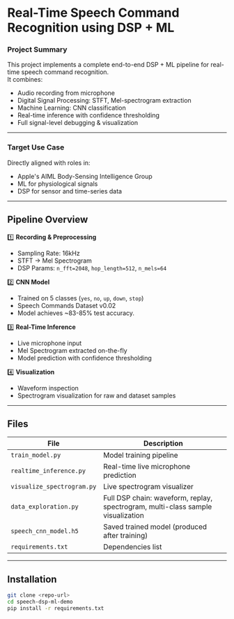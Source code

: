 # Real-Time Speech Command Recognition using DSP + ML

###  Project Summary

This project implements a complete end-to-end DSP + ML pipeline for real-time speech command recognition.  
It combines:

- Audio recording from microphone
- Digital Signal Processing: STFT, Mel-spectrogram extraction
- Machine Learning: CNN classification
- Real-time inference with confidence thresholding
- Full signal-level debugging & visualization

---

### Target Use Case

Directly aligned with roles in:

- Apple's AIML Body-Sensing Intelligence Group
- ML for physiological signals
- DSP for sensor and time-series data

---

## Pipeline Overview

1️⃣ **Recording & Preprocessing**

- Sampling Rate: 16kHz  
- STFT → Mel Spectrogram  
- DSP Params: `n_fft=2048`, `hop_length=512`, `n_mels=64`

2️⃣ **CNN Model**

- Trained on 5 classes (`yes`, `no`, `up`, `down`, `stop`)  
- Speech Commands Dataset v0.02  
- Model achieves ~83-85% test accuracy.

3️⃣ **Real-Time Inference**

- Live microphone input
- Mel Spectrogram extracted on-the-fly
- Model prediction with confidence thresholding

4️⃣ **Visualization**

- Waveform inspection
- Spectrogram visualization for raw and dataset samples

---

## Files

| File | Description |
| ---- | ----------- |
| `train_model.py` | Model training pipeline |
| `realtime_inference.py` | Real-time live microphone prediction |
| `visualize_spectrogram.py` | Live spectrogram visualizer |
| `data_exploration.py` | Full DSP chain: waveform, replay, spectrogram, multi-class sample visualization |
| `speech_cnn_model.h5` | Saved trained model (produced after training) |
| `requirements.txt` | Dependencies list |

---

##  Installation

```bash
git clone <repo-url>
cd speech-dsp-ml-demo
pip install -r requirements.txt
